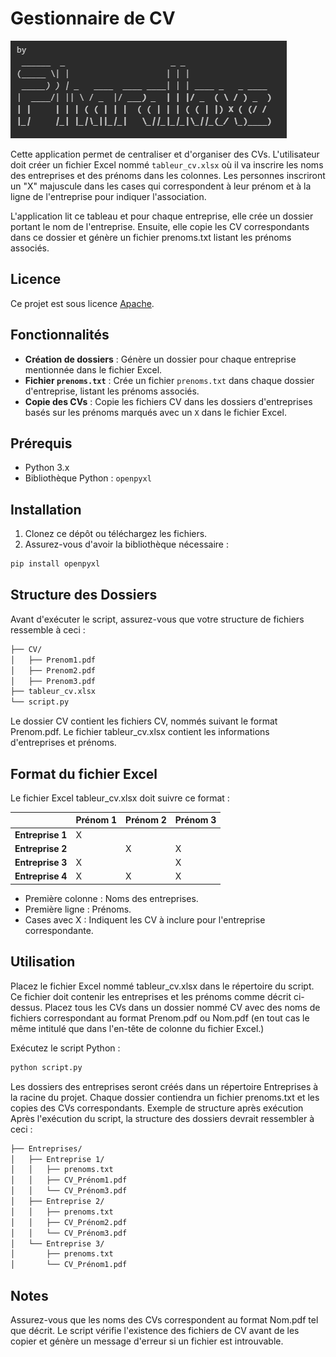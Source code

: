 # Gestionnaire de CV

![Illustration de l'auteur](./img/pharallaxe.png)

Cette application permet de centraliser et d'organiser des CVs. L'utilisateur doit créer un fichier Excel nommé `tableur_cv.xlsx` où il va inscrire les noms des entreprises et des prénoms dans les colonnes. Les personnes inscriront un "X" majuscule dans les cases qui correspondent à leur prénom et à la ligne de l'entreprise pour indiquer l'association.

L'application lit ce tableau et pour chaque entreprise, elle crée un dossier portant le nom de l'entreprise. Ensuite, elle copie les CV correspondants dans ce dossier et génère un fichier prenoms.txt listant les prénoms associés.

## Licence
Ce projet est sous licence [Apache](./LICENSE).

## Fonctionnalités

- **Création de dossiers** : Génère un dossier pour chaque entreprise mentionnée dans le fichier Excel.
- **Fichier `prenoms.txt`** : Crée un fichier `prenoms.txt` dans chaque dossier d'entreprise, listant les prénoms associés.
- **Copie des CVs** : Copie les fichiers CV dans les dossiers d'entreprises basés sur les prénoms marqués avec un `X` dans le fichier Excel.

## Prérequis

- Python 3.x
- Bibliothèque Python : `openpyxl`

## Installation

1. Clonez ce dépôt ou téléchargez les fichiers.
2. Assurez-vous d'avoir la bibliothèque nécessaire :

```bash
pip install openpyxl
```

## Structure des Dossiers
Avant d'exécuter le script, assurez-vous que votre structure de fichiers ressemble à ceci :

```bash
├── CV/
│   ├── Prenom1.pdf
│   ├── Prenom2.pdf
│   ├── Prenom3.pdf
├── tableur_cv.xlsx
└── script.py
```

Le dossier CV contient les fichiers CV, nommés suivant le format Prenom.pdf.
Le fichier tableur_cv.xlsx contient les informations d'entreprises et prénoms.


## Format du fichier Excel
Le fichier Excel tableur_cv.xlsx doit suivre ce format :

|                  | Prénom 1 | Prénom 2 | Prénom 3 |
|------------------|----------|----------|----------|
| **Entreprise 1** |    X     |          |          |
| **Entreprise 2** |          |    X     |     X    |
| **Entreprise 3** |   X      |          |     X    |
| **Entreprise 4** |   X      |    X     |     X    |


- Première colonne : Noms des entreprises.
- Première ligne : Prénoms.
- Cases avec X : Indiquent les CV à inclure pour l'entreprise correspondante.


## Utilisation
Placez le fichier Excel nommé tableur_cv.xlsx dans le répertoire du script. Ce fichier doit contenir les entreprises et les prénoms comme décrit ci-dessus.
Placez tous les CVs dans un dossier nommé CV avec des noms de fichiers correspondant au format Prenom.pdf ou Nom.pdf (en tout cas le même intitulé que dans l'en-tête de colonne du fichier Excel.)

Exécutez le script Python :
```bash
python script.py
```
Les dossiers des entreprises seront créés dans un répertoire Entreprises à la racine du projet. Chaque dossier contiendra un fichier prenoms.txt et les copies des CVs correspondants.
Exemple de structure après exécution
Après l'exécution du script, la structure des dossiers devrait ressembler à ceci :

```bash
├── Entreprises/
│   ├── Entreprise 1/
│   │   ├── prenoms.txt
│   │   ├── CV_Prénom1.pdf
│   │   └── CV_Prénom3.pdf
│   ├── Entreprise 2/
│   │   ├── prenoms.txt
│   │   ├── CV_Prénom2.pdf
│   │   └── CV_Prénom3.pdf
│   └── Entreprise 3/
│       ├── prenoms.txt
│       └── CV_Prénom1.pdf

``` 

## Notes
Assurez-vous que les noms des CVs correspondent au format Nom.pdf tel que décrit.
Le script vérifie l'existence des fichiers de CV avant de les copier et génère un message d'erreur si un fichier est introuvable.